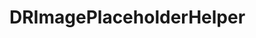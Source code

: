 # DRImagePlaceholderHelper


[logo]: https://raw.github.com/albertschulz/DRImagePlaceholderHelper/master/Screenshot.png "Different placeholder images"